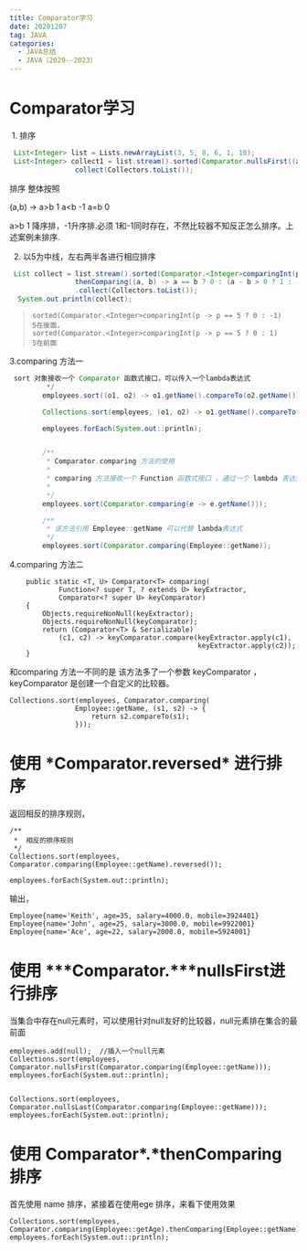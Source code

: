 ```yaml
---
title: Comparator学习
date: 20201207
tag: JAVA
categories:
  - JAVA总结
  - JAVA（2020--2023）
---
```


# Comparator学习

​	1. 排序

```java
 List<Integer> list = Lists.newArrayList(3, 5, 8, 6, 1, 10);
 List<Integer> collect1 = list.stream().sorted(Comparator.nullsFirst((a, b) -> a - b > 0 ? 1 : 0)).
                collect(Collectors.toList());
```

排序 整体按照

(a,b) -> a>b  1  a<b -1  a=b  0

a>b  1 降序排，-1升序排.必须 1和-1同时存在，不然比较器不知反正怎么排序。上述案例未排序.

2. 以5为中线，左右两半各进行相应排序

```java
 List collect = list.stream().sorted(Comparator.<Integer>comparingInt(p -> p >= 5 ? -1 : 1).
                thenComparing((a, b) -> a == b ? 0 : (a - b > 0 ? 1 : -1)))
                .collect(Collectors.toList());
  System.out.println(collect);
```

> ```
> sorted(Comparator.<Integer>comparingInt(p -> p == 5 ? 0 : -1)
> 5在後面，
> sorted(Comparator.<Integer>comparingInt(p -> p == 5 ? 0 : 1)
> 5在前面
> ```

3.comparing 方法一

```java
 sort 对象接收一个 Comparator 函数式接口，可以传入一个lambda表达式
         */
        employees.sort((o1, o2) -> o1.getName().compareTo(o2.getName()));

        Collections.sort(employees, (o1, o2) -> o1.getName().compareTo(o2.getName()));

        employees.forEach(System.out::println);


        /**
         * Comparator.comparing 方法的使用
         *
         * comparing 方法接收一个 Function 函数式接口 ，通过一个 lambda 表达式传入
         *
         */
        employees.sort(Comparator.comparing(e -> e.getName()));

        /**
         * 该方法引用 Employee::getName 可以代替 lambda表达式
         */
        employees.sort(Comparator.comparing(Employee::getName));

```

4.comparing 方法二

```
    public static <T, U> Comparator<T> comparing(
            Function<? super T, ? extends U> keyExtractor,
            Comparator<? super U> keyComparator)
    {
        Objects.requireNonNull(keyExtractor);
        Objects.requireNonNull(keyComparator);
        return (Comparator<T> & Serializable)
            (c1, c2) -> keyComparator.compare(keyExtractor.apply(c1),
                                              keyExtractor.apply(c2));
    }
```

和comparing 方法一不同的是 该方法多了一个参数 keyComparator ，keyComparator 是创建一个自定义的比较器。

```
Collections.sort(employees, Comparator.comparing(
                Employee::getName, (s1, s2) -> {
                    return s2.compareTo(s1);
                }));
```

# 使用 ***Comparator.reversed\*** 进行排序

返回相反的排序规则，

```
/**
 *  相反的排序规则
 */
Collections.sort(employees, Comparator.comparing(Employee::getName).reversed());

employees.forEach(System.out::println);
```

输出，

```
Employee{name='Keith', age=35, salary=4000.0, mobile=3924401}
Employee{name='John', age=25, salary=3000.0, mobile=9922001}
Employee{name='Ace', age=22, salary=2000.0, mobile=5924001}
```

 

# 使用 ***Comparator.\***nullsFirst进行排序

当集合中存在null元素时，可以使用针对null友好的比较器，null元素排在集合的最前面

```
employees.add(null);  //插入一个null元素
Collections.sort(employees, Comparator.nullsFirst(Comparator.comparing(Employee::getName)));
employees.forEach(System.out::println);


Collections.sort(employees, Comparator.nullsLast(Comparator.comparing(Employee::getName)));
employees.forEach(System.out::println);
```

 

# 使用 **Comparator\*.\*thenComparing排序**

首先使用 name 排序，紧接着在使用ege 排序，来看下使用效果

```
Collections.sort(employees, Comparator.comparing(Employee::getAge).thenComparing(Employee::getName));
employees.forEach(System.out::println);
```